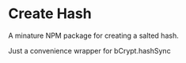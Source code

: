 # Create Hash
A minature NPM package for creating a salted hash.

Just a convenience wrapper for bCrypt.hashSync

